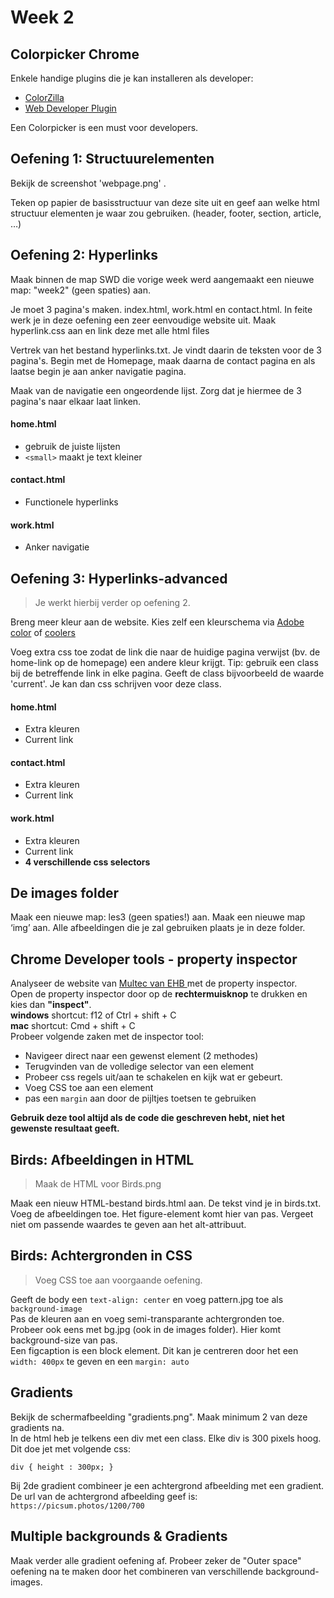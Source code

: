 # Week 2


## Colorpicker Chrome

Enkele handige plugins die je kan installeren als developer:<br>
* [ColorZilla](https://chrome.google.com/webstore/detail/colorzilla/bhlhnicpbhignbdhedgjhgdocnmhomnp)
* [Web Developer Plugin](https://chrome.google.com/webstore/detail/web-developer/bfbameneiokkgbdmiekhjnmfkcnldhhm)

Een Colorpicker is een must voor developers.


## Oefening 1: Structuurelementen

Bekijk de screenshot 'webpage.png' .

Teken op papier de basisstructuur van deze site uit en geef aan welke html structuur elementen je waar zou gebruiken. (header, footer, section, article, …)

 

## Oefening 2: Hyperlinks

Maak binnen de map SWD die vorige week werd aangemaakt een nieuwe map: "week2" (geen spaties)  aan.

Je moet 3 pagina's maken. index.html, work.html en contact.html.
In feite werk je in deze oefening een zeer eenvoudige website uit.
Maak hyperlink.css aan en link deze met alle html files

Vertrek van het bestand hyperlinks.txt. Je vindt daarin de teksten voor  de 3 pagina's.
Begin met de Homepage, maak daarna de contact pagina en als laatse begin je aan anker navigatie pagina.

Maak van de navigatie een ongeordende lijst. Zorg dat je hiermee de 3 pagina's naar elkaar laat linken.

#### home.html
* gebruik de juiste lijsten
* `<small>` maakt je text kleiner

#### contact.html
* Functionele hyperlinks

#### work.html
 * Anker navigatie

  
## Oefening 3: Hyperlinks-advanced
> Je werkt hierbij verder op oefening 2. <br>

Breng meer kleur aan de website. Kies zelf een kleurschema via [Adobe color](https://color.adobe.com/nl/create) of [coolers](https://coolors.co/app)

Voeg extra css toe zodat de link die naar de huidige pagina verwijst (bv. de home-link op de homepage) een andere kleur krijgt.
Tip: gebruik een class bij de betreffende link in elke pagina. Geeft de class bijvoorbeeld de waarde 'current'. Je kan dan css schrijven voor deze class.

#### home.html
* Extra kleuren
* Current link

#### contact.html
* Extra kleuren
* Current link

#### work.html
* Extra kleuren
* Current link
* <b>4 verschillende css selectors</b>


## De images folder

Maak een nieuwe map: les3 (geen spaties!)  aan.  Maak een nieuwe map ‘img’ aan. Alle afbeeldingen die je zal gebruiken plaats je in deze folder.

## Chrome Developer tools - property inspector

Analyseer de website van [Multec van EHB ](https://www.erasmushogeschool.be/nl/opleidingen/multimedia-communicatietechnologie) met de property inspector.<br>
Open de property inspector door op de **rechtermuisknop** te drukken en kies dan **"inspect"**.<br>
**windows** shortcut: f12 of Ctrl + shift + C<br>
**mac** shortcut: Cmd + shift + C<br>
Probeer volgende zaken met de inspector tool: <br>
* Navigeer direct naar een gewenst element (2 methodes)
* Terugvinden van de volledige selector van een element
* Probeer css regels uit/aan te schakelen en kijk wat er gebeurt.
* Voeg CSS toe aan een element
* pas een `margin` aan door de pijltjes toetsen te gebruiken

**Gebruik deze tool altijd als de code die geschreven hebt, niet het gewenste resultaat geeft.**


## Birds: Afbeeldingen in HTML
>Maak de HTML voor Birds.png

Maak een nieuw HTML-bestand birds.html aan. De tekst vind je in birds.txt. Voeg de afbeeldingen toe. Het figure-element komt hier van pas. Vergeet niet om passende waardes te geven aan het alt-attribuut.

## Birds: Achtergronden in CSS
>Voeg CSS toe aan voorgaande oefening.

Geeft de body een `text-align: center` en voeg pattern.jpg toe als `background-image` <br>
Pas de kleuren aan en voeg semi-transparante achtergronden toe.<br>
Probeer ook eens met bg.jpg (ook in de images folder). Hier komt background-size van pas.<br>
Een figcaption is een block element. Dit kan je centreren door het een `width: 400px` te geven en een `margin: auto`

## Gradients

Bekijk de schermafbeelding "gradients.png". Maak minimum 2 van deze gradients na.<br>
In de html heb je telkens een div met een class. Elke div is 300 pixels hoog.<br>
Dit doe jet met volgende css:<br>

`div { height : 300px; }`

Bij 2de gradient combineer je een achtergrond afbeelding met een gradient. De url van de achtergrond afbeelding geef is:
`https://picsum.photos/1200/700`
 

## Multiple backgrounds & Gradients

Maak verder alle gradient oefening af.
Probeer zeker de "Outer space" oefening na te maken door het combineren van verschillende background-images.
